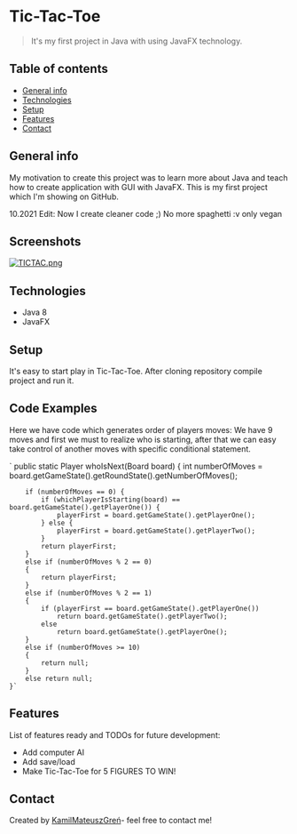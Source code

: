 # Tic-Tac-Toe
> It's my first project in Java with using JavaFX technology. 

## Table of contents
* [General info](#general-info)
* [Technologies](#technologies)
* [Setup](#setup)
* [Features](#features)
* [Contact](#contact)

## General info
My motivation to create this project was to learn more about Java and teach how to create application with GUI with JavaFX. This is my first project which I'm showing on GitHub. 

10.2021 Edit: Now I create cleaner code ;) No more spaghetti :v only vegan 

## Screenshots
[![TICTAC.png](https://i.postimg.cc/ZYvWNLs3/TICTAC.png)](https://postimg.cc/Jtm7VjL4)

## Technologies
* Java 8
* JavaFX

## Setup
It's easy to start play in Tic-Tac-Toe. After cloning repository compile project and run it. 

## Code Examples
Here we have code which generates order of players moves:
We have 9 moves and first we must to realize who is starting, after that we can easy take control of another moves with specific conditional statement.

` public static Player whoIsNext(Board board) {
        int numberOfMoves = board.getGameState().getRoundState().getNumberOfMoves();

        if (numberOfMoves == 0) {
            if (whichPlayerIsStarting(board) == board.getGameState().getPlayerOne()) {
                playerFirst = board.getGameState().getPlayerOne();
            } else {
                playerFirst = board.getGameState().getPlayerTwo();
            }
            return playerFirst;
        }
        else if (numberOfMoves % 2 == 0)
        {
            return playerFirst;
        }
        else if (numberOfMoves % 2 == 1)
        {
            if (playerFirst == board.getGameState().getPlayerOne())
                return board.getGameState().getPlayerTwo();
            else
                return board.getGameState().getPlayerOne();
        }
        else if (numberOfMoves >= 10)
        {
            return null;
        }
        else return null;
    }`

## Features
List of features ready and TODOs for future development:
* Add computer AI
* Add save/load
* Make Tic-Tac-Toe for 5 FIGURES TO WIN!

## Contact
Created by [KamilMateuszGreń](Kamilogren@gmail.com)- feel free to contact me!

